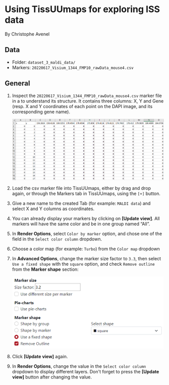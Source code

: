 # Using TissUUmaps for exploring ISS data
By Christophe Avenel

## Data
- Folder: `dataset_3_maldi_data/`
- Markers: `20220617_Visium_1344_FMP10_rawData_mouse4.csv`

## General
1. Inspect the `20220617_Visium_1344_FMP10_rawData_mouse4.csv` marker file in a  to understand its structure. It contains three columns: X, Y and Gene (resp. X and Y coordinates of each point on the DAPI image, and its corresponding gene name).

    ![](images/maldi_excel.png?raw=true "MALDI in excel")
1. Load the csv marker file into TissUUmaps, either by drag and drop again, or through the Markers tab in TissUUmaps, using the `[+]` button.
1. Give a new name to the created Tab (for example: `MALDI data`) and select X and Y columns as coordinates.
1. You can already display your markers by clicking on **[Update view]**. All markers will have the same color and be in one group named “All”.
1. In **Render Options**, select `Color by marker` option, and chose one of the field in the `Select color column` dropdown.
1. Choose a color map (for example: `Turbo`) from the `Color map` dropdown
1. In **Advanced Options**, change the marker size factor to `3.3`, then select `Use a fixed shape` with the `square` option, and check `Remove outline` from the **Marker shape** section:
    
    ![](images/maldi_advanced_options.png?raw=true "MALDI advanced options")
1. Click **[Update view]** again.
1. In **Render Options**, change the value in the `Select color column` dropdown to display different layers. Don't forget to press the **[Update view]** button after changing the value.
